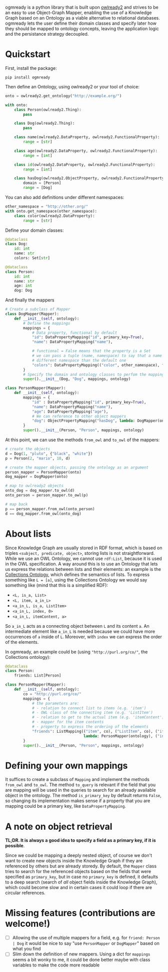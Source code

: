 ogmready is a python library that is built upon
[owlready2](https://pypi.org/project/owlready2/) and strives to be an easy to
use Object-Graph Mapper, enabling the use of a Knowledge Graph based on an
Ontology as a viable alternative to relational databases. ogmready lets the user
define their domain classes and specify later how they should be mapped to
ontology concepts, leaving the application logic and the persistance strategy
decoupled.

# Quickstart

First, install the package:

```
pip install ogmready
```

Then define an Ontology, using owlready2 or your tool of choice:

```python
onto = owlready2.get_ontology("http://example.org/")

with onto:
    class Person(owlready2.Thing):
        pass

    class Dog(owlready2.Thing):
        pass

    class name(owlready2.DataProperty, owlready2.FunctionalProperty):
        range = [str]

    class age(owlready2.DataProperty, owlready2.FunctionalProperty):
        range = [int]

    class id(owlready2.DataProperty, owlready2.FunctionalProperty):
        range = [int]

    class hasDog(owlready2.ObjectProperty, owlready2.FunctionalProperty):
        domain = [Person]
        range = [Dog]

```

You can also add definitions under different namespaces:

```python
other_namespace = "http://other.org/"
with onto.get_namespace(other_namespace):
    class color(owlready2.DataProperty):
        range = [str]
```

Define your domain classes:

```python
@dataclass
class Dog:
    id: int
    name: str
    colors: Set[str]

@dataclass
class Person:
    id: int
    name: str
    age: int
    dog: Dog
```

And finally the mappers

```python
# Create a subclass of Mapper
class DogMapper(Mapper):
    def __init__(self, ontology):
        # Define the mappings
        mappings = {
            # Data property, functional by default
            "id": DataPropertyMapping("id", primary_key=True),
            "name": DataPropertyMapping("name"),

            # functional = False means that the property is a Set
            # we can pass a tuple (name, namespace) to say that a name is in a
            # different namespace than the default one
            "colors": DataPropertyMapping(("color", other_namespace), functional=False)
        }
        # Specify the domain and ontology classes to perfom the mapping
        super().__init__(Dog, "Dog", mappings, ontology)

class PersonMapper(Mapper):
    def __init__(self, ontology):
        mappings = {
            "id" : DataPropertyMapping("id", primary_key=True),
            "name": DataPropertyMapping("name"),
            "age": DataPropertyMapping("age"),
            # We can reference to other object mappers
            "dog": ObjectPropertyMapping("hasDog", lambda: DogMapper(ontology))
        }
        super().__init__(Person, "Person", mappings, ontology)
```

At this point, we can use the methods `from_owl` and `to_owl` of the mappers:

```python
# create the objects
d = Dog(1, "pluto", {"black", "white"})
p = Person(2, "mario", 10, d)

# create the mapper objects, passing the ontology as an argument
person_mapper = PersonMapper(onto)
dog_mapper = DogMapper(onto)

# map to owlready2 objects
onto_dog = dog_mapper.to_owl(d)
onto_person = person_mapper.to_owl(p)

# map back
p == person_mapper.from_owl(onto_person)
d == dog_mapper.from_owl(onto_dog)
```

# About lists

Since Knowledge Graph are usually stored in RDF format, which is based on
triples `<subject, predicate, object>`, storing lists is not straightforward.
While we use an OWL Ontology, we cannot use `rdf:List`, because it is used in the
OWL specification. A way around this is to use an Ontology that
lets us express the relations between lists and their elements: an example is
the [Collections
Ontology](https://github.com/collections-ontology/collections-ontology), which
defines the semantics of lists. To express something like `L = [a]`, using
the Collections Ontology we would say something like (mind that this is a
simplified RDF):

- `<L, is_a, List>`
- `<L, item, a_in_L>`
- `<a_in_L, is_a, ListItem>`
- `<a_in_L, index, 0>`
- `<a_in_L, itemContent, a>`

So `a_in_L` acts as a connecting object between `L` and its content `a`. An
intermediate element like `a_in_L` is needed because we could have more
occurrences of `a` inside of `L`. Moreover, with `index` we can express the
order of the elements.

In ogmready, an example could be (using `"http://purl.org/co/"`, the
Collections ontology):

```python
@dataclass
class Person:
    friends: List[Person]

class PersonMapper(Mapper):
    def __init__(self, ontology):
        co = "http://purl.org/co/"
        mappings = {
            # the parameters are:
            # - relation to connect list to items (e.g. 'item')
            # - OWL class of the connecting item (e.g. 'ListItem')
            # - relation to get to the actual item (e.g. 'itemContent')
            # - mapper for the item contents
            # - property to express the ordering of the elements
            "friends": ListMapping(("item", co), ("ListItem", co), ("itemContent", co),
                                   lambda: PersonMapper(ontology), ("index", co))
        }
        super().__init__(Person, "Person", mappings, ontology)
```

# Defining your own mappings

It suffices to create a subclass of `Mapping` and implement the methods
`from_owl` and `to_owl`. The method `to_query` is relevant if the field that you
are mapping will be used in the queries to search for an already available
object in the ontology. The method `is_primary_key` by default returns `False`,
so changing its implementation makes sense if a property that you are mapping
could be a primary key, like `DataPropertyMapping`.

# A note on object retrieval

**TL;DR. It is always a good idea to specify a field as a primary key, if it is
possible**.

Since we could be mapping a deeply nested object, of course we don't want to
create new objects inside the Knowledge Graph if they are referenced by others
but are already storedy. By default, the `Mapper` class tries to search for the
referenced objects based on the fields that were specified as `primary_key`, but
in case no `primary_key` is defined, it defaults to a deep search (search of
_all_ object fields inside the Knowledge Graph), which could become slow and in
certain cases it could loop if there are circular references.

# Missing features (contributions are welcome!)

- [ ] Allowing the use of multiple mappers for a field, e.g. for `friend: Person
| Dog` it would be nice to say "use `PersonMapper` or `DogMapper`" based on
      what you find
- [ ] Slim down the definition of new mappers. Using a dict for `mappings` seems
      a bit wonky to me, it could be done better maybe with class variables to make
      the code more readable
